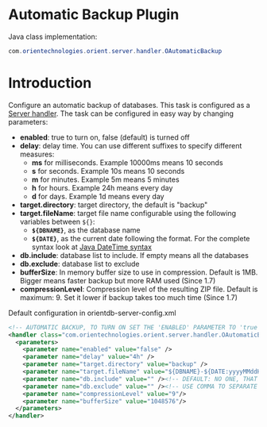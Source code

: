 # Automatic Backup Plugin

Java class implementation:
```java
com.orientechnologies.orient.server.handler.OAutomaticBackup
```

# Introduction

Configure an automatic backup of databases. This task is configured as a [Server handler](DB-Server.md#handlers). The task can be configured in easy way by changing parameters:
* **enabled**: true to turn on, false (default) is turned off
* **delay**: delay time. You can use different suffixes to specify different measures:
  * **ms** for milliseconds. Example 10000ms means 10 seconds
  * **s** for seconds. Example 10s means 10 seconds
  * **m** for minutes. Example 5m means 5 minutes
  * **h** for hours. Example 24h means every day
  * **d** for days. Example 1d means every day
* **target.directory**: target directory, the default is "backup"
* **target.fileName**: target file name configurable using the following variables between <code>${}</code>:
  * **<code>${DBNAME}</code>**, as the database name
  * **<code>${DATE}</code>**, as the current date following the format. For the complete syntax look at [Java DateTime syntax](http://download.oracle.com/javase/1,5.0/docs/api/java/text/SimpleDateFormat.html)
* **db.include**: database list to include. If empty means all the databases
* **db.exclude**: database list to exclude
* **bufferSize**: In memory buffer size to use in compression. Default is 1MB. Bigger means faster backup but more RAM used (Since 1.7)
* **compressionLevel**: Compression level of the resulting ZIP file. Default is maximum: 9. Set it lower if backup takes too much time (Since 1.7)

Default configuration in orientdb-server-config.xml

```xml
<!-- AUTOMATIC BACKUP, TO TURN ON SET THE 'ENABLED' PARAMETER TO 'true' -->
<handler class="com.orientechnologies.orient.server.handler.OAutomaticBackup">
  <parameters>
    <parameter name="enabled" value="false" />
    <parameter name="delay" value="4h" />
    <parameter name="target.directory" value="backup" />
    <parameter name="target.fileName" value="${DBNAME}-${DATE:yyyyMMddHHmmss}.zip" /><!-- ${DBNAME} AND ${DATE:} VARIABLES ARE SUPPORTED -->
    <parameter name="db.include" value="" /><!-- DEFAULT: NO ONE, THAT MEANS ALL DATABASES. USE COMMA TO SEPARATE MULTIPLE DATABASE NAMES -->
    <parameter name="db.exclude" value="" /><!-- USE COMMA TO SEPARATE MULTIPLE DATABASE NAMES -->
    <parameter name="compressionLevel" value="9"/>
    <parameter name="bufferSize" value="1048576"/>
  </parameters>
</handler>
```
